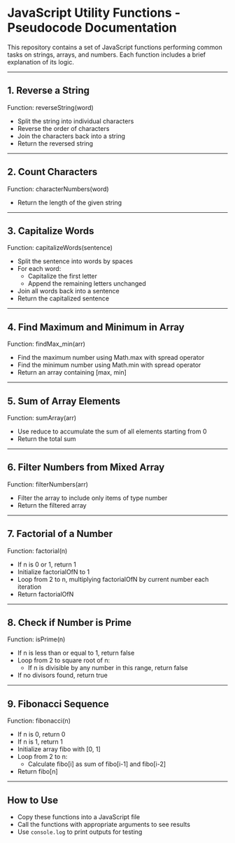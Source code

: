 # JavaScript Utility Functions - Pseudocode Documentation

This repository contains a set of JavaScript functions performing common tasks on strings, arrays, and numbers. Each function includes a brief explanation of its logic.

---

## 1. Reverse a String

Function: reverseString(word)

- Split the string into individual characters
- Reverse the order of characters
- Join the characters back into a string
- Return the reversed string

---

## 2. Count Characters

Function: characterNumbers(word)

- Return the length of the given string

---

## 3. Capitalize Words

Function: capitalizeWords(sentence)

- Split the sentence into words by spaces
- For each word:
  - Capitalize the first letter
  - Append the remaining letters unchanged
- Join all words back into a sentence
- Return the capitalized sentence

---

## 4. Find Maximum and Minimum in Array

Function: findMax_min(arr)

- Find the maximum number using Math.max with spread operator
- Find the minimum number using Math.min with spread operator
- Return an array containing [max, min]

---

## 5. Sum of Array Elements

Function: sumArray(arr)

- Use reduce to accumulate the sum of all elements starting from 0
- Return the total sum

---

## 6. Filter Numbers from Mixed Array

Function: filterNumbers(arr)

- Filter the array to include only items of type number
- Return the filtered array

---

## 7. Factorial of a Number

Function: factorial(n)

- If n is 0 or 1, return 1
- Initialize factorialOfN to 1
- Loop from 2 to n, multiplying factorialOfN by current number each iteration
- Return factorialOfN

---

## 8. Check if Number is Prime

Function: isPrime(n)

- If n is less than or equal to 1, return false
- Loop from 2 to square root of n:
  - If n is divisible by any number in this range, return false
- If no divisors found, return true

---

## 9. Fibonacci Sequence

Function: fibonacci(n)

- If n is 0, return 0
- If n is 1, return 1
- Initialize array fibo with [0, 1]
- Loop from 2 to n:
  - Calculate fibo[i] as sum of fibo[i-1] and fibo[i-2]
- Return fibo[n]

---

## How to Use

- Copy these functions into a JavaScript file
- Call the functions with appropriate arguments to see results
- Use `console.log` to print outputs for testing

